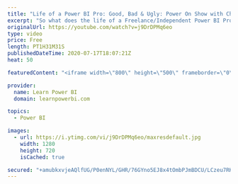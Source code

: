 ```yaml
---
title: "Life of a Power BI Pro: Good, Bad & Ugly: Power On Show with Charles & Avi 🔴TalkPowerBI LIVE"
excerpt: "So what does the life of a Freelance/Independent Power BI Professional look like? We often get asked this question and today, we are here to share candidly everything you want to know. We'd not hold back and share the good, the bad & the ugly. Join us to learn what our life looks like? Day to day and"
originalUrl: https://youtube.com/watch?v=j9DrDPMq6eo
type: video
price: Free
length: PT1H31M31S
publishedDateTime: 2020-07-17T18:07:21Z
heat: 50

featuredContent: "<iframe width=\"800\" height=\"500\" frameborder=\"0\" src=\"https://www.youtube.com/embed/j9DrDPMq6eo\" allow=\"accelerometer; autoplay; encrypted-media; gyroscope; picture-in-picture\" allowfullscreen></iframe>"

provider:
  name: Learn Power BI
  domain: learnpowerbi.com

topics:
  - Power BI

images:
  - url: https://i.ytimg.com/vi/j9DrDPMq6eo/maxresdefault.jpg
    width: 1280
    height: 720
    isCached: true

secured: "+amubkxvjeAQlfUG/P0enNYL/GHR/76GYno5EJ8x4tOmbPJmBDCU/LCzeu7RKS+TVJbk+XX1H96UOkH0DPibEAfmiUEVZDbU0bVErAMPPINsl+thaiKDHX0QQHWOMBtW8nLEoTuqzsIHrplUVL7FiI3XdssRHWguTSeRc8oGijazVbq49CJpP1DFsny9+C/u8dREBHvZpRxq3zlpVGTvZncglLkrWEobtifRqVxSHg3FGXG0/2pbEKWrOKnoax66Rwu5Rjtnl+Pl86DYbUFgS0II1u3oQIgJLu5i04xLGkrT9kWxE7zJKFy0oQRfScH8gia2ipp807M6g7oxOcsYuT8IP7IqcQyDgo77ICr7NMs/Gbi7kZLUB0zhc7BZ0RxtXAwmMGbptmf7/p6AalR0CM8W5cfJnntDC8ulBErb9NE=;UmszcjgDr8NBYttUjZmOfA=="
---
```


